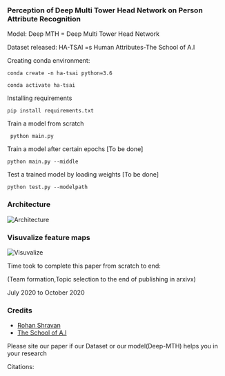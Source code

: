 ### Perception of Deep Multi Tower Head Network on Person Attribute Recognition

Model: Deep MTH = Deep Multi Tower Head Network

Dataset released: HA-TSAI =s Human Attributes-The School of A.I

Creating conda environment:

```conda create -n ha-tsai python=3.6```

```conda activate ha-tsai```

Installing requirements

``` pip install requirements.txt ```

Train a model from scratch

``` python main.py```

Train a model after certain epochs [To be done]

``` python main.py --middle ```

Test a trained model by loading weights [To be done]

``` python test.py --modelpath ```

### Architecture
![Architecture](img/architecture.PNG)

### Visuvalize feature maps
![Visuvalize](img/visuval.png)



Time took to complete this paper from scratch to end:

(Team formation,Topic selection to the end of publishing in arxivx)

July 2020 to October 2020


### Credits

- [Rohan Shravan ](https://in.linkedin.com/in/rohanshravan)
- [The School of A.I](https://theschoolof.ai/)


Please site our paper if our Dataset or our model(Deep-MTH) helps you in your research

Citations:
